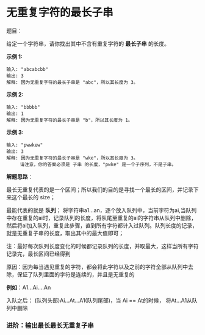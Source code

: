 # 无重复字符的最长子串

题目：

给定一个字符串，请你找出其中不含有重复字符的 **最长子串** 的长度。

**示例 1:**

```
输入: "abcabcbb"
输出: 3 
解释: 因为无重复字符的最长子串是 "abc"，所以其长度为 3。
```

**示例 2:**

```
输入: "bbbbb"
输出: 1
解释: 因为无重复字符的最长子串是 "b"，所以其长度为 1。
```

**示例 3:**

```
输入: "pwwkew"
输出: 3
解释: 因为无重复字符的最长子串是 "wke"，所以其长度为 3。
     请注意，你的答案必须是 子串 的长度，"pwke" 是一个子序列，不是子串。
```



**解题思路**：

最长无重复代表的是一个区间；所以我们的目的是寻找一个最长的区间，并记录下来这个最长的 size；

最能代表的就是 **队列**； 将字符串a1…an，逐个放入队列中，当前字符为ai,当队列中存在重复的ai时，记录队列的长度，将队尾至重复的ai的字符串从队列中删除，然后将ai加入队列，重复此步骤，直到所有字符都计入过队列。队列长度的记录，就是无重复子串的长度，取出其中的最大值即可；

注：最好每次队列长度变化的时候都记录队列的长度，并取最大，这样当所有字符记录完，最长区间已经得到

原因：因为每当遇见重复的字符，都会将此字符以及之前的字符全部从队列中去除，保证了队列里面的字符是连续的，并且是无重复的

**例如**：A1…Ai….An 

入队之后： (队列头部)Ai…At...A1(队列尾部)，当 Ai == At的时候， 将At…A1从队列中删除



### 进阶：输出最长最长无重复子串

